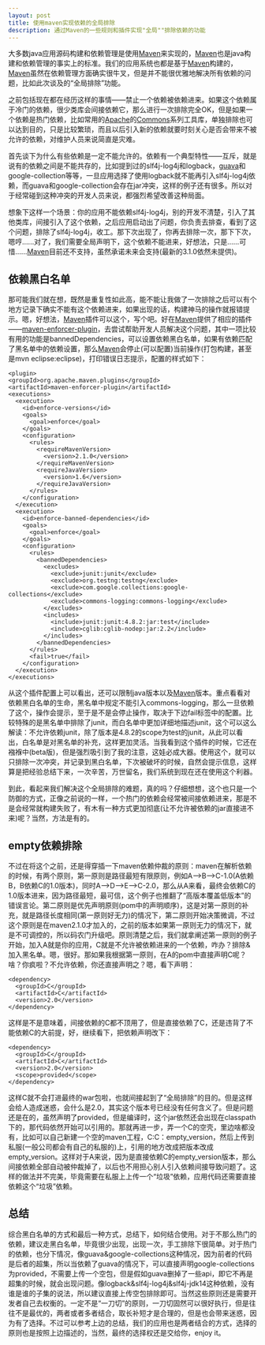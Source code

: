 ```yaml
---
layout: post
title: 使用maven实现依赖的全局排除
description: 通过Maven的一些规则和插件实现"全局""排除依赖的功能
---
```


大多数java应用源码构建和依赖管理是使用[Maven][]来实现的，[Maven][]也是java构建和依赖管理的事实上的标准。我们的应用系统也都是基于[Maven][]构建的，[Maven][]虽然在依赖管理方面确实很牛叉，但是并不能很优雅地解决所有依赖的问题，比如此次谈及的“全局排除”功能。

之前包括现在都在经历这样的事情——禁止一个依赖被依赖进来。如果这个依赖属于冷门的依赖，很少类库会间接依赖它，那么进行一次排除完全OK，但是如果一个依赖是热门依赖，比如常用的[Apache][]的[Commons][]系列工具库，单独排除也可以达到目的，只是比较繁琐，而且以后引入新的依赖就要时刻关心是否会带来不被允许的依赖，对维护人员来说简直是灾难。

首先谈下为什么有些依赖是一定不能允许的。依赖有一个典型特性——互斥，就是说有的依赖之间是不能共存的，比如提到过的slf4j-log4j和logback，[guava]和google-collection等等，一旦应用选择了使用logback就不能再引入slf4j-log4j依赖，而guava和google-collection会存在jar冲突，这样的例子还有很多。所以对于经常碰到这种冲突的开发人员来说，都强烈希望改善这种局面。

想象下这样一个场景：你的应用不能依赖slf4j-log4j，别的开发不清楚，引入了其他类库，间接引入了这个依赖，之后应用启动出了问题，你负责去排查，看到了这个问题，排除了slf4j-log4j，收工。那下次出现了，你再去排除一次，那下下次，嗯哼......对了，我们需要全局声明下，这个依赖不能进来，好想法，只是......可惜......[Maven][]目前还不支持，虽然承诺未来会支持(最新的3.1.0依然未提供)。

## 依赖黑白名单 ##

那可能我们就在想，既然是重复性如此高，能不能让我做了一次排除之后可以有个地方记录下确实不能有这个依赖进来，如果出现的话，构建神马的操作就报错提示。嗯，好想法，[Maven][]插件可以这个，写个吧。好在[Maven][]提供了相应的插件——[maven-enforcer-plugin][]，去尝试帮助开发人员解决这个问题，其中一项比较有用的功能是bannedDependencies，可以设置依赖黑白名单，如果有依赖匹配了黑名单中的依赖设置，那么[Maven][]会停止(可以配置)当前操作(打包构建，甚至是mvn eclipse:eclipse)，打印错误日志提示，配置的样式如下：

    <plugin>  
    <groupId>org.apache.maven.plugins</groupId>  
    <artifactId>maven-enforcer-plugin</artifactId>  
    <executions>  
      <execution>  
        <id>enforce-versions</id>  
        <goals>  
          <goal>enforce</goal>  
        </goals>  
        <configuration>  
          <rules>  
            <requireMavenVersion>  
              <version>2.1.0</version>  
            </requireMavenVersion>  
            <requireJavaVersion>  
              <version>1.6</version>  
            </requireJavaVersion>  
          </rules>  
        </configuration>  
      </execution>  
      <execution>  
        <id>enforce-banned-dependencies</id>  
        <goals>  
          <goal>enforce</goal>  
        </goals>  
        <configuration>  
          <rules>  
            <bannedDependencies>  
              <excludes>  
                <exclude>junit:junit</exclude>  
                <exclude>org.testng:testng</exclude>                              
                <exclude>com.google.collections:google-collections</exclude>  
                <exclude>commons-logging:commons-logging</exclude>  
              </excludes>  
              <includes>  
                <include>junit:junit:4.8.2:jar:test</include>  
                <include>cglib:cglib-nodep:jar:2.2</include>  
              </includes>  
            </bannedDependencies>  
          </rules>  
          <fail>true</fail>  
        </configuration>  
      </execution>  
    </executions>  
</plugin>

从这个插件配置上可以看出，还可以限制java版本以及[Maven][]版本。重点看看对依赖黑白名单的生命，黑名单中规定不能引入commons-logging，那么一旦依赖了这个，操作会提示，至于是不是会停止操作，取决于下边fail标签中的配置。比较特殊的是黑名单中排除了junit，而白名单中更加详细地描述junit，这个可以这么解读：不允许依赖junit，除了版本是4.8.2的scope为test的junit，从此可以看出，白名单是对黑名单的补充，这样更加灵活。当我看到这个插件的时候，它还在襁褓中(beta版)，但是强烈吸引到了我的注意，这娃必成大器。使用这个，就可以只排除一次冲突，并记录到黑白名单，下次被破坏的时候，自然会提示信息，这样算是把经验总结下来，一次辛苦，万世留名，我们系统到现在还在使用这个利器。

到此，看起来我们解决这个全局排除的难题，真的吗？仔细想想，这个也只是一个防御的方式，正像之前说的一样，一个热门的依赖会经常被间接依赖进来，那是不是会经常就构建失败了，有木有一种方式更加彻底(让不允许被依赖的jar直接进不来)呢？当然，方法是有的。

## empty依赖排除 ##

不过在将这个之前，还是得穿插一下maven依赖仲裁的原则：maven在解析依赖的时候，有两个原则，第一原则是路径最短有限原则，例如A-->B-->C-1.0(A依赖B，B依赖C的1.0版本)，同时A-->D-->E-->C-2.0，那么从A来看，最终会依赖C的1.0版本进来，因为路径最短，最可信，这个例子也推翻了“高版本覆盖低版本”的错误言论。第二原则是优先声明原则(pom中的声明顺序)，这是对第一原则的补充，就是路径长度相同(第一原则好无力)的情况下，第二原则开始决策微调，不过这个原则是在maven2.1.0才加入的，之前的版本如果第一原则无力的情况下，就是不可调控的，所以码农门升级吧。原则清楚之后，我们就拿阐述第一原则的例子开始，加入A就是你的应用，C就是不允许被依赖进来的一个依赖，咋办？排除&加入黑名单。嗯，很好。那如果我根据第一原则，在A的pom中直接声明C呢？啥？你疯啦？不允许依赖，你还直接声明之？嗯，看下声明：

    <dependency>  
      <groupId>C</groupId>  
      <artifactId>C</artifactId>  
      <version>2.0</version>  
	</dependency>

这样是不是意味着，间接依赖的C都不顶用了，但是直接依赖了C，还是违背了不能依赖C的大前提，好，继续看下，把依赖声明改下：

    <dependency>  
      <groupId>C</groupId>  
      <artifactId>C</artifactId>  
      <version>2.0</version>  
      <scope>provided</scope>  
    </dependency>

这样C就不会打进最终的war包啦，也就间接起到了“全局排除”的目的。但是这样会给人造成迷惑，会什么是2.0，其实这个版本号已经没有任何含义了。但是问题还是在的，虽然声明了provided，但是编译时，这个jar依然还会出现在classpath下的，那代码依然开始可以引用的。那就再进一步，弄一个C的空壳，里边啥都没有，比如可以自己新建一个空的maven工程，C:C：empty_version，然后上传到私服(一般公司都会有自己的私服的)上，引用的地方改成把版本改成empty_version。这样对于A来说，因为是直接依赖C的empty_version版本，那么间接依赖全部自动被仲裁掉了，以后也不用担心别人引入依赖间接导致问题了。这样的做法并不完美，毕竟需要在私服上上传一个“垃圾”依赖，应用代码还需要直接依赖这个“垃圾”依赖。

## 总结 ##

综合黑白名单的方式和最后一种方式，总结下，如何结合使用。对于不那么热门的依赖，建议走黑白名单，毕竟很少出现，出现一次，手工排除下很简单。对于热门的依赖，也分下情况，像guava&google-collections这种情况，因为前者的代码是后者的超集，所以当依赖了guava的情况下，可以直接声明google-collections为provided，不需要上传一个空包，但是假如guava删掉了一些api，即它不再是超集的时候，就会出现问题。像logback&slf4j-log4j&slf4j-jdk14这种依赖，没有谁是谁的子集的说法，所以建议直接上传空包排除即可。当然这些原则还是需要开发者自己去权衡的。一定不是“一刀切”的原则，一刀切固然可以很好执行，但是往往不是最优的，两者或者多者结合，取长补短才是合理的，但是也会带来迷惑，因为有了选择。不过可以参考上边的总结，我们的应用也是两者结合的方式，选择的原则也是按照上边描述的，当然，最终的选择权还是交给你，enjoy it。

[Maven]:   http://maven.apache.org "Maven"
[Apache]:   http://www.apache.org "Apache"
[Commons]:   http://commons.apache.org "Commons"
[Guava]:    https://github.com/google/guava
[maven-enforcer-plugin]:   http://maven.apache.org/enforcer/maven-enforcer-plugin/